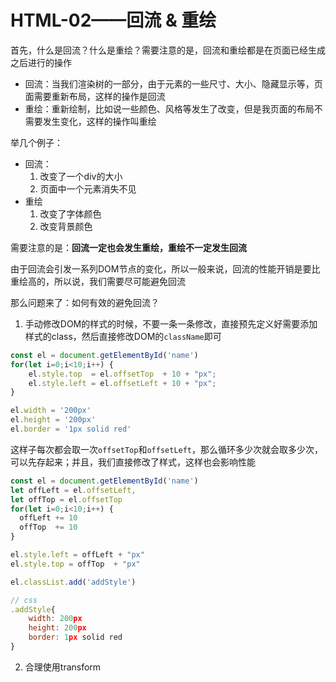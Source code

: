 # HTML-02——回流 & 重绘

首先，什么是回流？什么是重绘？需要注意的是，回流和重绘都是在页面已经生成之后进行的操作

* 回流：当我们渲染树的一部分，由于元素的一些尺寸、大小、隐藏显示等，页面需要重新布局，这样的操作是回流
* 重绘：重新绘制，比如说一些颜色、风格等发生了改变，但是我页面的布局不需要发生变化，这样的操作叫重绘

举几个例子：

* 回流：
  1. 改变了一个div的大小
  2. 页面中一个元素消失不见
* 重绘
  1. 改变了字体颜色
  2. 改变背景颜色

需要注意的是：**回流一定也会发生重绘，重绘不一定发生回流**

由于回流会引发一系列DOM节点的变化，所以一般来说，回流的性能开销是要比重绘高的，所以说，我们需要尽可能避免回流

那么问题来了：如何有效的避免回流？

1. 手动修改DOM的样式的时候，不要一条一条修改，直接预先定义好需要添加样式的class，然后直接修改DOM的`className`即可

```js
const el = document.getElementById('name')
for(let i=0;i<10;i++) {
    el.style.top  = el.offsetTop  + 10 + "px";
    el.style.left = el.offsetLeft + 10 + "px";
}

el.width = '200px'
el.height = '200px'
el.border = '1px solid red'
```

这样子每次都会取一次`offsetTop`和`offsetLeft`，那么循环多少次就会取多少次，可以先存起来；并且，我们直接修改了样式，这样也会影响性能

```js
const el = document.getElementById('name')
let offLeft = el.offsetLeft, 
let offTop = el.offsetTop
for(let i=0;i<10;i++) {
  offLeft += 10
  offTop  += 10
}

el.style.left = offLeft + "px"
el.style.top = offTop  + "px"

el.classList.add('addStyle')

// css
.addStyle{
 	width: 200px
	height: 200px
	border: 1px solid red
}
```



2. 合理使用transform